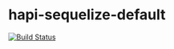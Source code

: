 # hapi-sequelize-default

[![Build Status][travis-badge]][travis-url]

[travis-badge]: https://travis-ci.org/FernandoCagale/hapi-sequelize-default.svg?branch=master
[travis-url]: https://travis-ci.org/FernandoCagale/hapi-sequelize-default
